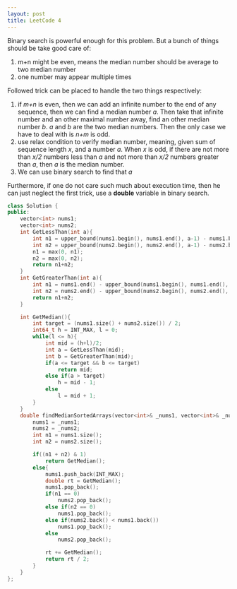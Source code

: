 ```yaml
---
layout: post
title: LeetCode 4
---
```


Binary search is powerful enough for this problem. But a bunch of things should be take good care of:

1.  m+n might be even, means the median number should be average to two median number
2.  one number may appear multiple times

Followed trick can be placed to handle the two things respectively:

1.  if *m+n* is even, then we can add an infinite number to the end of any sequence, then we can find a median number *a*. Then take that infinite number and an other maximal number away, find an other median number *b*. *a* and *b* are the two median numbers. Then the only case we have to deal with is *n+m* is odd.
2.  use relax condition to verify median number, meaning, given sum of sequence length *x*, and a number *a*. When *x* is odd, if there are not more than *x/2* numbers less than *a* and not more than *x/2* numbers greater than *a*, then *a* is the median number.
3.  We can use binary search to find that *a*


Furthermore, if one do not care such much about execution time, then he can just neglect the first trick, use a **double** variable in binary search.

```c++
class Solution {
public:
    vector<int> nums1;
    vector<int> nums2;
    int GetLessThan(int a){
        int n1 = upper_bound(nums1.begin(), nums1.end(), a-1) - nums1.begin();
        int n2 = upper_bound(nums2.begin(), nums2.end(), a-1) - nums2.begin();
        n1 = max(0, n1);
        n2 = max(0, n2);
        return n1+n2;
    }
    int GetGreaterThan(int a){
        int n1 = nums1.end() - upper_bound(nums1.begin(), nums1.end(), a);
        int n2 = nums2.end() - upper_bound(nums2.begin(), nums2.end(), a);
        return n1+n2;
    }

    int GetMedian(){
        int target = (nums1.size() + nums2.size()) / 2;
        int64_t h = INT_MAX, l = 0;
        while(l <= h){
            int mid = (h+l)/2;
            int a = GetLessThan(mid);
            int b = GetGreaterThan(mid);
            if(a <= target && b <= target)
                return mid;
            else if(a > target)
                h = mid - 1;
            else
                l = mid + 1;
        }
    }
    double findMedianSortedArrays(vector<int>& _nums1, vector<int>& _nums2) {
        nums1 = _nums1;
        nums2 = _nums2;
        int n1 = nums1.size();
        int n2 = nums2.size();

        if((n1 + n2) & 1)
            return GetMedian();
        else{
            nums1.push_back(INT_MAX);
            double rt = GetMedian();
            nums1.pop_back();
            if(n1 == 0)
                nums2.pop_back();
            else if(n2 == 0)
                nums1.pop_back();
			else if(nums2.back() < nums1.back())
				nums1.pop_back();
			else
			    nums2.pop_back();

            rt += GetMedian();
            return rt / 2;
        }
    }
};
```
